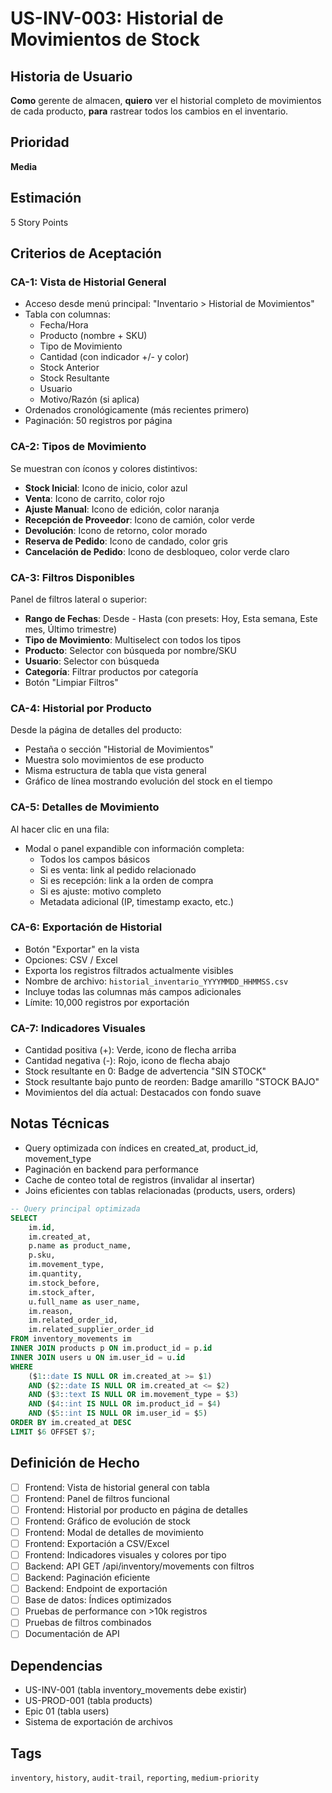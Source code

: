 # US-INV-003: Historial de Movimientos de Stock

## Historia de Usuario
**Como** gerente de almacen,
**quiero** ver el historial completo de movimientos de cada producto,
**para** rastrear todos los cambios en el inventario.

## Prioridad
**Media**

## Estimación
5 Story Points

## Criterios de Aceptación

### CA-1: Vista de Historial General
- Acceso desde menú principal: "Inventario > Historial de Movimientos"
- Tabla con columnas:
  - Fecha/Hora
  - Producto (nombre + SKU)
  - Tipo de Movimiento
  - Cantidad (con indicador +/- y color)
  - Stock Anterior
  - Stock Resultante
  - Usuario
  - Motivo/Razón (si aplica)
- Ordenados cronológicamente (más recientes primero)
- Paginación: 50 registros por página

### CA-2: Tipos de Movimiento
Se muestran con íconos y colores distintivos:
- **Stock Inicial**: Icono de inicio, color azul
- **Venta**: Icono de carrito, color rojo
- **Ajuste Manual**: Icono de edición, color naranja
- **Recepción de Proveedor**: Icono de camión, color verde
- **Devolución**: Icono de retorno, color morado
- **Reserva de Pedido**: Icono de candado, color gris
- **Cancelación de Pedido**: Icono de desbloqueo, color verde claro

### CA-3: Filtros Disponibles
Panel de filtros lateral o superior:
- **Rango de Fechas**: Desde - Hasta (con presets: Hoy, Esta semana, Este mes, Último trimestre)
- **Tipo de Movimiento**: Multiselect con todos los tipos
- **Producto**: Selector con búsqueda por nombre/SKU
- **Usuario**: Selector con búsqueda
- **Categoría**: Filtrar productos por categoría
- Botón "Limpiar Filtros"

### CA-4: Historial por Producto
Desde la página de detalles del producto:
- Pestaña o sección "Historial de Movimientos"
- Muestra solo movimientos de ese producto
- Misma estructura de tabla que vista general
- Gráfico de línea mostrando evolución del stock en el tiempo

### CA-5: Detalles de Movimiento
Al hacer clic en una fila:
- Modal o panel expandible con información completa:
  - Todos los campos básicos
  - Si es venta: link al pedido relacionado
  - Si es recepción: link a la orden de compra
  - Si es ajuste: motivo completo
  - Metadata adicional (IP, timestamp exacto, etc.)

### CA-6: Exportación de Historial
- Botón "Exportar" en la vista
- Opciones: CSV / Excel
- Exporta los registros filtrados actualmente visibles
- Nombre de archivo: `historial_inventario_YYYYMMDD_HHMMSS.csv`
- Incluye todas las columnas más campos adicionales
- Límite: 10,000 registros por exportación

### CA-7: Indicadores Visuales
- Cantidad positiva (+): Verde, icono de flecha arriba
- Cantidad negativa (-): Rojo, icono de flecha abajo
- Stock resultante en 0: Badge de advertencia "SIN STOCK"
- Stock resultante bajo punto de reorden: Badge amarillo "STOCK BAJO"
- Movimientos del día actual: Destacados con fondo suave

## Notas Técnicas
- Query optimizada con índices en created_at, product_id, movement_type
- Paginación en backend para performance
- Cache de conteo total de registros (invalidar al insertar)
- Joins eficientes con tablas relacionadas (products, users, orders)

```sql
-- Query principal optimizada
SELECT
    im.id,
    im.created_at,
    p.name as product_name,
    p.sku,
    im.movement_type,
    im.quantity,
    im.stock_before,
    im.stock_after,
    u.full_name as user_name,
    im.reason,
    im.related_order_id,
    im.related_supplier_order_id
FROM inventory_movements im
INNER JOIN products p ON im.product_id = p.id
INNER JOIN users u ON im.user_id = u.id
WHERE
    ($1::date IS NULL OR im.created_at >= $1)
    AND ($2::date IS NULL OR im.created_at <= $2)
    AND ($3::text IS NULL OR im.movement_type = $3)
    AND ($4::int IS NULL OR im.product_id = $4)
    AND ($5::int IS NULL OR im.user_id = $5)
ORDER BY im.created_at DESC
LIMIT $6 OFFSET $7;
```

## Definición de Hecho
- [ ] Frontend: Vista de historial general con tabla
- [ ] Frontend: Panel de filtros funcional
- [ ] Frontend: Historial por producto en página de detalles
- [ ] Frontend: Gráfico de evolución de stock
- [ ] Frontend: Modal de detalles de movimiento
- [ ] Frontend: Exportación a CSV/Excel
- [ ] Frontend: Indicadores visuales y colores por tipo
- [ ] Backend: API GET /api/inventory/movements con filtros
- [ ] Backend: Paginación eficiente
- [ ] Backend: Endpoint de exportación
- [ ] Base de datos: Índices optimizados
- [ ] Pruebas de performance con >10k registros
- [ ] Pruebas de filtros combinados
- [ ] Documentación de API

## Dependencias
- US-INV-001 (tabla inventory_movements debe existir)
- US-PROD-001 (tabla products)
- Epic 01 (tabla users)
- Sistema de exportación de archivos

## Tags
`inventory`, `history`, `audit-trail`, `reporting`, `medium-priority`
